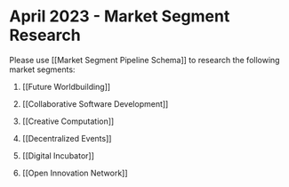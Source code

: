 # April 2023 - Market Segment Research

Please use [[Market Segment Pipeline Schema]] to research the following market segments:

1. [[Future Worldbuilding]]

2. [[Collaborative Software Development]]

3. [[Creative Computation]]

4. [[Decentralized Events]]

5. [[Digital Incubator]]

6. [[Open Innovation Network]] 

